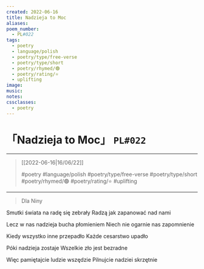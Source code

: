 ```yaml
---
created: 2022-06-16
title: Nadzieja to Moc
aliases:
poem_number:
  - PL#022
tags:
  - poetry
  - language/polish
  - poetry/type/free-verse
  - poetry/type/short
  - poetry/rhymed/🟢
  - poetry/rating/⭐
  - uplifting
image:
music:
notes:
cssclasses:
  - poetry
---
```

# 「Nadzieja to Moc」 `PL#022`

---

> [[2022-06-16|16/06/22]]
> 
> #poetry 
> #language/polish 
> #poetry/type/free-verse #poetry/type/short 
> #poetry/rhymed/🟢 
> #poetry/rating/⭐ 
> #uplifting 

---

> Dla Niny

Smutki świata na radę się zebrały
Radzą jak zapanować nad nami

Lecz w nas nadzieja bucha płomieniem
Niech nie ogarnie nas zapomnienie

Kiedy wszystko inne przepadło
Każde cesarstwo upadło

Póki nadzieja zostaje
Wszelkie zło jest bezradne

Więc pamiętajcie ludzie wszędzie
Pilnujcie nadziei skrzętnie